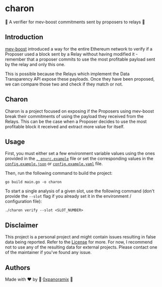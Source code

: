 # charon
🪬 A verifier for mev-boost commitments sent by proposers to relays 🪬

## Introduction

[mev-boost](https://boost.flashbots.net/) introduced a way for the entire Ethereum network to 
verify if a Proposer used a block sent by a Relay without having modified it - remember that a 
proposer commits to use the most profitable payload sent by the relay and only this one.

This is possible because the Relays which implement the Data Transparency API expose these 
payloads. Once they have been proposed, we can compare those two and check if they match or not.

## Charon

Charon is a project focused on exposing if the Proposers using mev-boost break their commitments 
of using the payload they received from the Relays.
This can be the case when a Proposer decides to use the most profitable block it received and 
extract more value for itself.

## Usage

First, you must either set a few environment variable values using the ones provided in the [`.
envrc.example`](./.envrc.example) file or set the corresponding values in the
[`config.example.json`](./config.example.json) or [`config.example.yaml`](./config.example.yaml) file.

Then, run the following command to build the project:
```shell
go build main.go -o charon
```

To start a single analysis of a given slot, use the following command (don't provide the 
`--slot` flag if you already set it in the environment / configuration file):
```shell
./charon verify --slot <SLOT_NUMBER>
```

## Disclaimer

This project is a personal project and might contain issues resulting in false data being reported.
Refer to the [License](./LICENSE) for more.
For now, I recommend not to use any of the resulting data for external projects.
Please contact one of the maintainer if you've found any issue.

## Authors

Made with ❤️ by 🤖 [0xpanoramix](https://github.com/0xpanoramix/) 🤖
